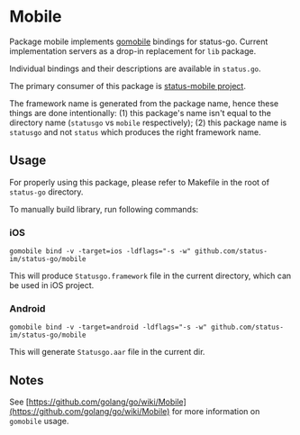 # Mobile

Package mobile implements [gomobile](https://github.com/golang/mobile) bindings for status-go. Current implementation servers as a drop-in replacement for `lib` package.

Individual bindings and their descriptions are available in `status.go`.

The primary consumer of this package is [status-mobile project](https://github.com/status-im/status-mobile).

The framework name is generated from the package name, hence these things are done intentionally:
(1) this package's name isn't equal to the directory name (`statusgo` vs `mobile` respectively);
(2) this package name is `statusgo` and not `status` which produces the right framework name.

## Usage

For properly using this package, please refer to Makefile in the root of `status-go` directory.

To manually build library, run following commands:

### iOS

```
gomobile bind -v -target=ios -ldflags="-s -w" github.com/status-im/status-go/mobile
```
This will produce `Statusgo.framework` file in the current directory, which can be used in iOS project.

### Android

```
gomobile bind -v -target=android -ldflags="-s -w" github.com/status-im/status-go/mobile
```
This will generate `Statusgo.aar` file in the current dir.

## Notes

See [https://github.com/golang/go/wiki/Mobile](https://github.com/golang/go/wiki/Mobile) for more information on `gomobile` usage.
